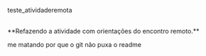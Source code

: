  <p>teste_atividaderemota</p>  <br>
**Refazendo a atividade com orientações do encontro remoto.**

me matando por que o git não puxa o readme
